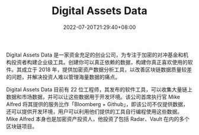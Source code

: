 ﻿---
weight: 
title: "Digital Assets Data"
description: "Digital Assets Data 是一家资金充足的创业公司，为专注于加密的对冲基金和机构投资者构建企业级工具。创建你可以真正依赖的数据，构建你真正喜欢使用的软件。"
date: 2022-07-20T21:29:40+08:00
lastmod: 2022-07-20T15:15:40+08:00
draft: false
authors: ["Cindy"]
featuredImage: "digital-assets-data.jpg"
link: "https://nydig.com/"
tags: ["数据分析","Digital Assets Data"]
categories: ["navigation"]
navigation: ["数据分析"]
lightgallery: true
toc: true
pinned: false
recommend: false
recommend1: false
---
Digital Assets Data 是一家资金充足的创业公司，为专注于加密的对冲基金和机构投资者构建企业级工具。创建你可以真正依赖的数据，构建你真正喜欢使用的软件。其成立于 2018 年，提供加密资产数据分析工具，以改善区块链数据质量较差的问题，并解决投资人难以管理海量数据的痛点。

 Digital Assets Data 目前有 22 位工程师，其发布的软件工具，可以收集大量链上数据和市场数据，并可以让这些数据用于开发环境。该公司首席执行官 Mike Alfred 将其提供的服务比作「Bloomberg + Github」，即该公司不仅提供数据，还可以提供开发环境，用户可以利用他们提供的工具自行编程使用这些数据。Mike Alfred 本身也是加密资产投资人，他投资了包括 Radar、Vault 在内的多个区块链项目。